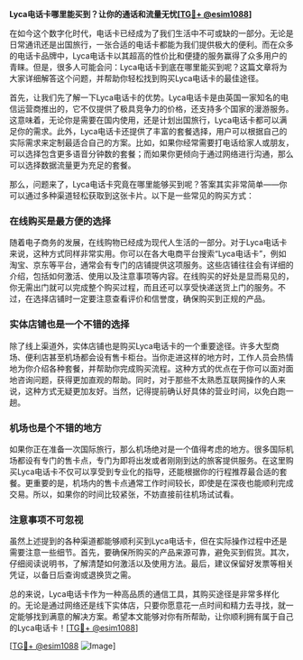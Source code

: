 **Lyca电话卡哪里能买到？让你的通话和流量无忧[[TG💪+ @esim1088](https://t.me/s/esim1088)]**

在如今这个数字化时代，电话卡已经成为了我们生活中不可或缺的一部分。无论是日常通讯还是出国旅行，一张合适的电话卡都能为我们提供极大的便利。而在众多的电话卡品牌中，Lyca电话卡以其超高的性价比和便捷的服务赢得了众多用户的青睐。但是，很多人可能会问：Lyca电话卡到底在哪里能买到呢？这篇文章将为大家详细解答这个问题，并帮助你轻松找到购买Lyca电话卡的最佳途径。

首先，让我们先了解一下Lyca电话卡的优势。Lyca电话卡是由英国一家知名的电信运营商推出的，它不仅提供了极具竞争力的价格，还支持多个国家的漫游服务。这意味着，无论你是需要在国内使用，还是计划出国旅行，Lyca电话卡都可以满足你的需求。此外，Lyca电话卡还提供了丰富的套餐选择，用户可以根据自己的实际需求来定制最适合自己的方案。比如，如果你经常需要打电话给家人或朋友，可以选择包含更多语音分钟数的套餐；而如果你更倾向于通过网络进行沟通，那么可以选择数据流量更为充足的套餐。

那么，问题来了，Lyca电话卡究竟在哪里能够买到呢？答案其实非常简单——你可以通过多种渠道轻松获取到这张卡片。以下是一些常见的购买方式：

### 在线购买是最方便的选择

随着电子商务的发展，在线购物已经成为现代人生活的一部分。对于Lyca电话卡来说，这种方式同样非常实用。你可以在各大电商平台搜索“Lyca电话卡”，例如淘宝、京东等平台，通常会有专门的店铺提供这项服务。这些店铺往往会有详细的介绍，包括如何激活、使用以及注意事项等内容。在线购买的好处是显而易见的，你无需出门就可以完成整个购买过程，而且还可以享受快递送货上门的服务。不过，在选择店铺时一定要注意查看评价和信誉度，确保购买到正规的产品。

### 实体店铺也是一个不错的选择

除了线上渠道外，实体店铺也是购买Lyca电话卡的一个重要途径。许多大型商场、便利店甚至机场都会设有售卡柜台。当你走进这样的地方时，工作人员会热情地为你介绍各种套餐，并帮助你完成购买流程。这种方式的优点在于你可以面对面地咨询问题，获得更加直观的帮助。同时，对于那些不太熟悉互联网操作的人来说，这种方式无疑更加友好。当然，记得提前确认好具体的营业时间，以免白跑一趟。

### 机场也是个不错的地方

如果你正在准备一次国际旅行，那么机场绝对是一个值得考虑的地方。很多国际机场都设有专门的售卡点，专门为即将出发或者刚刚到达的旅客提供服务。在这里购买Lyca电话卡不仅可以享受到专业化的指导，还能根据你的行程推荐最合适的套餐。更重要的是，机场内的售卡点通常工作时间较长，即使是在深夜也能顺利完成交易。所以，如果你的时间比较紧张，不妨直接前往机场试试看。

### 注意事项不可忽视

虽然上述提到的各种渠道都能够顺利买到Lyca电话卡，但在实际操作过程中还是需要注意一些细节。首先，要确保所购买的产品来源可靠，避免买到假货。其次，仔细阅读说明书，了解清楚如何激活以及使用方法。最后，建议保留好发票等相关凭证，以备日后查询或退换货之需。

总的来说，Lyca电话卡作为一种高品质的通信工具，其购买途径是非常多样化的。无论是通过网络还是线下实体店，只要你愿意花一点时间和精力去寻找，就一定能够找到满意的解决方案。希望本文能够对你有所帮助，让你顺利拥有属于自己的Lyca电话卡！[[TG💪+ @esim1088](https://t.me/s/esim1088)]

[[TG💪+ @esim1088](https://t.me/s/esim1088) ![Image](https://i.postimg.cc/4NQfJmqS/Snipaste-2025-05-13-00-14-12.png)]